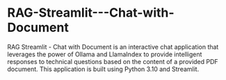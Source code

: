 # RAG-Streamlit---Chat-with-Document
RAG Streamlit - Chat with Document is an interactive chat application that leverages the power of Ollama and LlamaIndex to provide intelligent responses to technical questions based on the content of a provided PDF document. This application is built using Python 3.10 and Streamlit.
